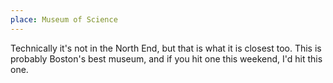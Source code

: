 ```yaml
---
place: Museum of Science
---
```

Technically it's not in the North End, but that is what it is closest too.
This is probably Boston's best museum, and if you hit one this weekend, I'd hit
this one.
